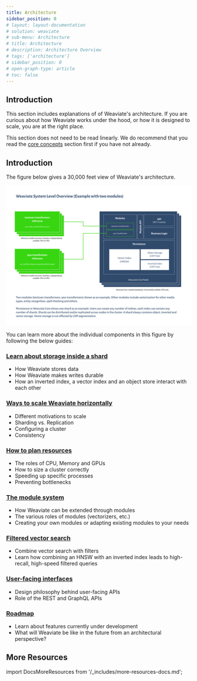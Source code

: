 ```yaml
---
title: Architecture
sidebar_position: 0
# layout: layout-documentation
# solution: weaviate
# sub-menu: Architecture
# title: Architecture
# description: Architecture Overview
# tags: ['architecture']
# sidebar_position: 0
# open-graph-type: article
# toc: false
---
```


## Introduction

This section includes explanations of of Weaviate's architecture. If you are curious about how Weaviate works under the hood, or how it is designed to scale, you are at the right place. 

This section does not need to be read linearly. We do recommend that you read the [core concepts](../core-knowledge/index.md) section first if you have not already.

## Introduction

The figure below gives a 30,000 feet view of Weaviate's architecture. 

[![Weaviate module APIs overview](./img/weaviate-architecture-overview.svg "Weaviate System and Architecture Overview")](./img/weaviate-architecture-overview.svg)

You can learn more about the individual components in this figure by following the below guides:

### [Learn about storage inside a shard](./storage.md)
  * How Weaviate stores data
  * How Weaviate makes writes durable
  * How an inverted index, a vector index and an object store interact with each other

### [Ways to scale Weaviate horizontally](./cluster.md)
  * Different motivations to scale
  * Sharding vs. Replication
  * Configuring a cluster
  * Consistency

### [How to plan resources](./resources.md)
  * The roles of CPU, Memory and GPUs
  * How to size a cluster correctly
  * Speeding up specific processes
  * Preventing bottlenecks

<!-- TODO: We probably need to move modules/index.md to the root of the modules -->
### [The module system](/docs/weaviate/modules/index.md)
  * How Weaviate can be extended through modules
  * The various roles of modules (vectorizers, etc.)
  * Creating your own modules or adapting existing modules to your needs

### [Filtered vector search](./prefiltering.md)
  * Combine vector search with filters
  * Learn how combining an HNSW with an inverted index leads to high-recall, high-speed filtered queries

### [User-facing interfaces](./interface.md)
  * Design philosophy behind user-facing APIs
  * Role of the REST and GraphQL APIs

### [Roadmap](/docs/weaviate/more-resources/roadmap/index.md)
  * Learn about features currently under development
  * What will Weaviate be like in the future from an architectural perspective?


## More Resources

import DocsMoreResources from '/_includes/more-resources-docs.md';

<DocsMoreResources />
